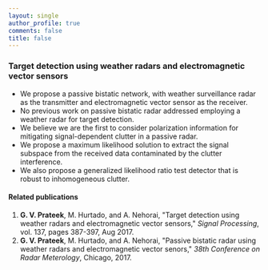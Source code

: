 ```yaml
---
layout: single
author_profile: true
comments: false
title: false
---
```


### Target detection using weather radars and electromagnetic vector sensors
* We propose a passive bistatic network, with weather surveillance radar as the transmitter and electromagnetic vector sensor as the receiver.
* No previous work on passive bistatic radar addressed employing a weather radar for target detection.
* We believe we are the first to consider polarization information for mitigating signal-dependent clutter in a passive radar.
* We propose a maximum likelihood solution to extract the signal subspace from the received data contaminated by the clutter interference.
* We also propose a generalized likelihood ratio test detector that is robust to inhomogeneous clutter.
#### Related publications
1. **G. V. Prateek**, M. Hurtado, and A. Nehorai, "Target detection using weather radars and electromagnetic vector sensors," _Signal Processing_, vol. 137, pages 387-397, Aug 2017.
2. **G. V. Prateek**, M. Hurtado, and A. Nehorai, "Passive bistatic radar using weather radars and electromagnetic vector senors," _38th Conference on Radar Meterology_, Chicago, 2017.